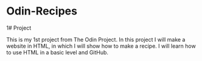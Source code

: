 # Odin-Recipes
1# Project

This is my 1st project from The Odin Project. 
In this project I will make a website in HTML, in which I will show how to make a recipe. 
I will learn how to use HTML in a basic level and GitHub.
